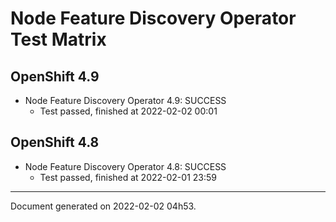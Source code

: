 
Node Feature Discovery Operator Test Matrix
===========================================

OpenShift 4.9
-------------



* Node Feature Discovery Operator 4.9: SUCCESS
  - Test passed, finished at 2022-02-02 00:01

OpenShift 4.8
-------------



* Node Feature Discovery Operator 4.8: SUCCESS
  - Test passed, finished at 2022-02-01 23:59

---
Document generated on 2022-02-02 04h53.
